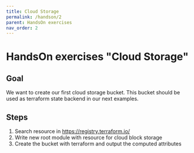 ```yaml
---
title: Cloud Storage
permalink: /handson/2
parent: HandsOn exercises
nav_order: 2
---
```


# HandsOn exercises "Cloud Storage"

## Goal

We want to create our first cloud storage bucket. This bucket should be used as terraform state backend in our next examples.

## Steps

1. Search resource in <https://registry.terraform.io/>
2. Write new root module with resource for cloud block storage
3. Create the bucket with terraform and output the computed attributes
